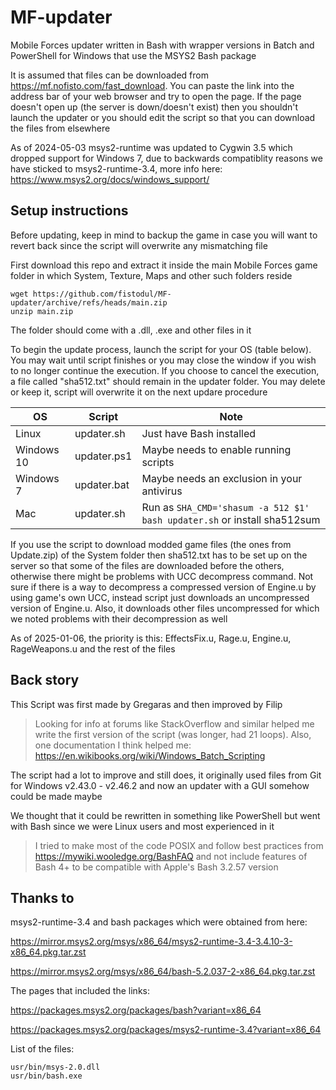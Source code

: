 # MF-updater

Mobile Forces updater written in Bash with wrapper versions in Batch and PowerShell for Windows that use the MSYS2 Bash package

It is assumed that files can be downloaded from https://mf.nofisto.com/fast_download. You can paste the link into the address bar of your web browser and try to open the page. If the page doesn't open up (the server is down/doesn't exist) then you shouldn't launch the updater or you should edit the script so that you can download the files from elsewhere

As of 2024-05-03 msys2-runtime was updated to Cygwin 3.5 which dropped support for Windows 7, due to backwards compatiblity reasons we have sticked to msys2-runtime-3.4, more info here: https://www.msys2.org/docs/windows_support/

## Setup instructions

Before updating, keep in mind to backup the game in case you will want to revert back since the script will overwrite any mismatching file

First download this repo and extract it inside the main Mobile Forces game folder in which System, Texture, Maps and other such folders reside

```
wget https://github.com/fistodul/MF-updater/archive/refs/heads/main.zip
unzip main.zip
```

The folder should come with a .dll, .exe and other files in it

To begin the update process, launch the script for your OS (table below). You may wait until script finishes or you may close the window if you wish to no longer continue the execution. If you choose to cancel the execution, a file called "sha512.txt" should remain in the updater folder. You may delete or keep it, script will overwrite it on the next updare procedure

| OS         | Script      | Note
| ---------- | ----------- | ------------------------------------------ |
| Linux      | updater.sh  | Just have Bash installed                   |
| Windows 10 | updater.ps1 | Maybe needs to enable running scripts      |
| Windows 7  | updater.bat | Maybe needs an exclusion in your antivirus |
| Mac        | updater.sh  | Run as `SHA_CMD='shasum -a 512 $1' bash updater.sh` or install sha512sum |

If you use the script to download modded game files (the ones from Update.zip) of the System folder then sha512.txt has to be set up on the server so that some of the files are downloaded before the others, otherwise there might be problems with UCC decompress command. Not sure if there is a way to decompress a compressed version of Engine.u by using game's own UCC, instead script just downloads an uncompressed version of Engine.u. Also, it downloads other files uncompressed for which we noted problems with their decompression as well

As of 2025-01-06, the priority is this: EffectsFix.u, Rage.u, Engine.u, RageWeapons.u and the rest of the files

## Back story

This Script was first made by Gregaras and then improved by Filip

> Looking for info at forums like StackOverflow and similar helped me write the first version of the script (was longer, had 21 loops). Also, one documentation I think helped me: https://en.wikibooks.org/wiki/Windows_Batch_Scripting

The script had a lot to improve and still does, it originally used files from Git for Windows v2.43.0 - v2.46.2 and now an updater with a GUI somehow could be made maybe

We thought that it could be rewritten in something like PowerShell but went with Bash since we were Linux users and most experienced in it

> I tried to make most of the code POSIX and follow best practices from https://mywiki.wooledge.org/BashFAQ and not include features of Bash 4+ to be compatible with Apple's Bash 3.2.57 version

## Thanks to

msys2-runtime-3.4 and bash packages which were obtained from here:

https://mirror.msys2.org/msys/x86_64/msys2-runtime-3.4-3.4.10-3-x86_64.pkg.tar.zst

https://mirror.msys2.org/msys/x86_64/bash-5.2.037-2-x86_64.pkg.tar.zst

The pages that included the links:

https://packages.msys2.org/packages/bash?variant=x86_64

https://packages.msys2.org/packages/msys2-runtime-3.4?variant=x86_64

List of the files:

```
usr/bin/msys-2.0.dll
usr/bin/bash.exe
```
